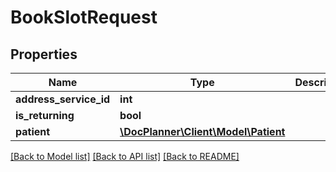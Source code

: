 # BookSlotRequest

## Properties
Name | Type | Description | Notes
------------ | ------------- | ------------- | -------------
**address_service_id** | **int** |  | 
**is_returning** | **bool** |  | 
**patient** | [**\DocPlanner\Client\Model\Patient**](Patient.md) |  | 

[[Back to Model list]](../../README.md#documentation-for-models) [[Back to API list]](../../README.md#documentation-for-api-endpoints) [[Back to README]](../../README.md)

